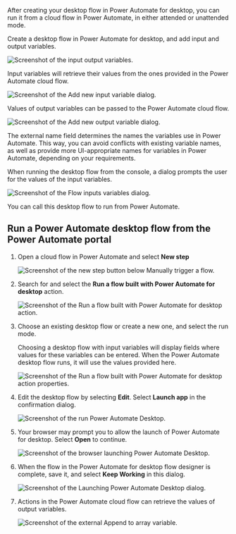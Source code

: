 After creating your desktop flow in Power Automate for desktop, you can run it from a cloud flow in Power Automate, in either attended or unattended mode.

Create a desktop flow in Power Automate for desktop, and add input and output variables.

![Screenshot of the input output variables.](..\media\input-output-variables.png)

Input variables will retrieve their values from the ones provided in the Power Automate cloud flow.

![Screenshot of the Add new input variable dialog.](..\media\new-input-variable.png)

Values of output variables can be passed to the Power Automate cloud flow.

![Screenshot of the Add new output variable dialog.](..\media\new-output-variable.png)

The external name field determines the names the variables use in Power Automate. This way, you can avoid conflicts with existing variable names, as well as provide more UI-appropriate names for variables in Power Automate, depending on your requirements.

When running the desktop flow from the console, a dialog prompts the user for the values of the input variables.

   ![Screenshot of the Flow inputs variables dialog.](..\media\input-variable-dialog.png)

You can call this desktop flow to run from Power Automate.

## Run a Power Automate desktop flow from the Power Automate portal

1. Open a cloud flow in Power Automate and select **New step**

   ![Screenshot of the new step button below Manually trigger a flow.](..\media\new-step.png)

1. Search for and select the **Run a flow built with Power Automate for desktop** action.

   ![Screenshot of the Run a flow built with Power Automate for desktop action.](..\media\run-flow-built-by-pad.png)

1. Choose an existing desktop flow or create a new one, and select the run mode.

   Choosing a desktop flow with input variables will display fields where values for these variables can be entered. When the Power Automate desktop flow runs, it will use the values provided here.

   ![Screenshot of the Run a flow built with Power Automate for desktop action properties.](..\media\run-flow-pad-action-properties.png)

1. Edit the desktop flow by selecting **Edit**. Select **Launch app** in the confirmation dialog.

   ![Screenshot of the run Power Automate Desktop.](..\media\run-pad.png)

1. Your browser may prompt you to allow the launch of Power Automate for desktop. Select **Open** to continue.

   ![Screenshot of the browser launching Power Automate Desktop.](..\media\browser-launch-pad.png)

1. When the flow in the Power Automate for desktop flow designer is complete, save it, and select **Keep Working** in this dialog.

   ![Screenshot of the Launching Power Automate Desktop dialog.](..\media\pad-launched-dialog.png)

1. Actions in the Power Automate cloud flow can retrieve the values of output variables.

   ![Screenshot of the external Append to array variable.](..\media\external-variable.png)
